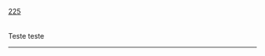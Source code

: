 [225](https://github.com/guilhermeprokisch/ideias/issues/225) 
###### 

Teste teste



-------------------------------------------------------------------------------

